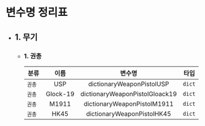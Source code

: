 # 변수명 정리표

* ## 1. 무기
    - ### 1. 권총
      | 분류 | 이름 | 변수명 | 타입 |
      | :---: | :---: | :---: | :---: |
      | `권총 ` | USP | dictionaryWeaponPistolUSP | `dict` |
      | `권총 ` | Glock-19 | dictionaryWeaponPistolGloack19 | `dict` |
      | `권총 ` | M1911 | dictionaryWeaponPistolM1911 | `dict` |
      | `권총 ` | HK45 | dictionaryWeaponPistolHK45 | `dict` |
